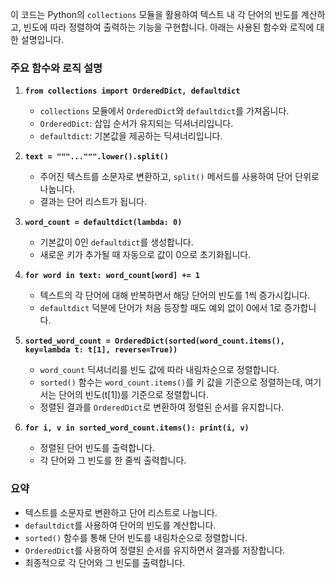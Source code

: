이 코드는 Python의 `collections` 모듈을 활용하여 텍스트 내 각 단어의 빈도를 계산하고, 빈도에 따라 정렬하여 출력하는 기능을 구현합니다. 아래는 사용된 함수와 로직에 대한 설명입니다.

### 주요 함수와 로직 설명

1. **`from collections import OrderedDict, defaultdict`**
   - `collections` 모듈에서 `OrderedDict`와 `defaultdict`를 가져옵니다.
   - `OrderedDict`: 삽입 순서가 유지되는 딕셔너리입니다.
   - `defaultdict`: 기본값을 제공하는 딕셔너리입니다.

2. **`text = """...""".lower().split()`**
   - 주어진 텍스트를 소문자로 변환하고, `split()` 메서드를 사용하여 단어 단위로 나눕니다.
   - 결과는 단어 리스트가 됩니다.

3. **`word_count = defaultdict(lambda: 0)`**
   - 기본값이 0인 `defaultdict`를 생성합니다.
   - 새로운 키가 추가될 때 자동으로 값이 0으로 초기화됩니다.

4. **`for word in text: word_count[word] += 1`**
   - 텍스트의 각 단어에 대해 반복하면서 해당 단어의 빈도를 1씩 증가시킵니다.
   - `defaultdict` 덕분에 단어가 처음 등장할 때도 예외 없이 0에서 1로 증가합니다.

5. **`sorted_word_count = OrderedDict(sorted(word_count.items(), key=lambda t: t[1], reverse=True))`**
   - `word_count` 딕셔너리를 빈도 값에 따라 내림차순으로 정렬합니다.
   - `sorted()` 함수는 `word_count.items()`를 키 값을 기준으로 정렬하는데, 여기서는 단어의 빈도(t[1])를 기준으로 정렬합니다.
   - 정렬된 결과를 `OrderedDict`로 변환하여 정렬된 순서를 유지합니다.

6. **`for i, v in sorted_word_count.items(): print(i, v)`**
   - 정렬된 단어 빈도를 출력합니다.
   - 각 단어와 그 빈도를 한 줄씩 출력합니다.

### 요약

- 텍스트를 소문자로 변환하고 단어 리스트로 나눕니다.
- `defaultdict`를 사용하여 단어의 빈도를 계산합니다.
- `sorted()` 함수를 통해 단어 빈도를 내림차순으로 정렬합니다.
- `OrderedDict`를 사용하여 정렬된 순서를 유지하면서 결과를 저장합니다.
- 최종적으로 각 단어와 그 빈도를 출력합니다.
